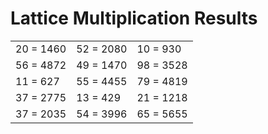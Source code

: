 # Lattice Multiplication Results

|   |   |   |
|---|---|---|
| 20 = 1460 | 52 = 2080 | 10 = 930 |
| 56 = 4872 | 49 = 1470 | 98 = 3528 |
| 11 = 627 | 55 = 4455 | 79 = 4819 |
| 37 = 2775 | 13 = 429 | 21 = 1218 |
| 37 = 2035 | 54 = 3996 | 65 = 5655 |
